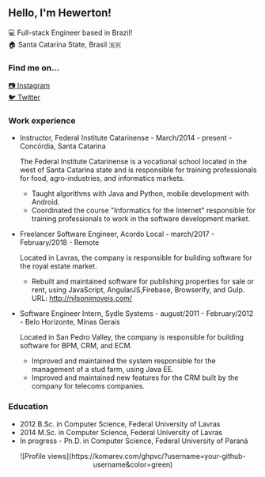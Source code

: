 ## Hello, I'm Hewerton!

:computer: Full-stack Engineer based in Brazil!<br>
:house: Santa Catarina State, Brasil :brazil:
### Find me on...

[:camera: Instagram](https://www.instagram.com/hewerton.dev/)<br>
[:bird: Twitter](https://twitter.com/hewerton_dev)

### Work experience

- Instructor, Federal Institute Catarinense  - March/2014  - present - Concórdia, Santa Catarina

    The Federal Institute Catarinense is a vocational school located in the west of Santa Catarina state and is responsible for training professionals for food, agro-industries, and informatics markets.

  - Taught algorithms with Java and Python, mobile development with Android.<br>
  - Coordinated the course "Informatics for the Internet" responsible for training professionals to work in the software development market.

- Freelancer Software Engineer, Acordo Local - march/2017 - February/2018 - Remote

  Located in Lavras, the company is responsible for building software for the royal estate market.

  - Rebuilt and maintained software for publishing properties for sale or rent, using JavaScript, AngularJS,Firebase, Browserify, and Gulp. URL: http://nilsonimoveis.com/

- Software Engineer Intern, Sydle Systems - august/2011 - February/2012 - Belo Horizonte, Minas Gerais
  
  Located in San Pedro Valley, the company is responsible for building software for BPM, CRM, and ECM.

  - Improved and maintained the system responsible for the management of a stud farm, using Java EE.<br>
  - Improved and maintained new features for the CRM built by the company for telecoms companies.

### Education

- 2012 B.Sc. in Computer Science, Federal University of Lavras
- 2014 M.Sc. in Computer Science, Federal University of Lavras
- In progress - Ph.D. in Computer Science, Federal University of Paraná

<p style="text-align: center">
![Profile views](https://komarev.com/ghpvc/?username=your-github-username&color=green)
</p>